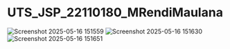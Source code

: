 # UTS_JSP_22110180_MRendiMaulana
![Screenshot 2025-05-16 151559](https://github.com/user-attachments/assets/c8d0de7c-6499-4908-899d-cc37876172c2)
![Screenshot 2025-05-16 151630](https://github.com/user-attachments/assets/6cd03966-d171-491d-a22a-07ff0a98ff2a)
![Screenshot 2025-05-16 151651](https://github.com/user-attachments/assets/3c9afaa7-4b64-43a4-9e75-62fd17e93b22)
